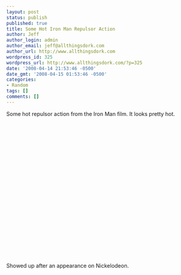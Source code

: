 ```yaml
---
layout: post
status: publish
published: true
title: Some Hot Iron Man Repulsor Action
author: Jeff
author_login: admin
author_email: jeff@allthingsdork.com
author_url: http://www.allthingsdork.com
wordpress_id: 325
wordpress_url: http://www.allthingsdork.com/?p=325
date: '2008-04-14 21:53:46 -0500'
date_gmt: '2008-04-15 01:53:46 -0500'
categories:
- Random
tags: []
comments: []
---
```

<p>Some hot repulsor action from the Iron Man film. It looks pretty hot.</p>
<p><object width="425" height="355"><param name="movie" value="http://www.youtube.com/v/BX15_zwoZ6c&hl=en"></param><param name="wmode" value="transparent"></param><embed src="http://www.youtube.com/v/BX15_zwoZ6c&hl=en" type="application/x-shockwave-flash" wmode="transparent" width="425" height="355"></embed></object></p>
<p>Showed up after an appearance on Nickelodeon. </p>
